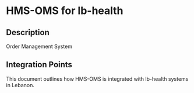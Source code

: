 # HMS-OMS for lb-health

## Description

Order Management System

## Integration Points

This document outlines how HMS-OMS is integrated with lb-health systems in Lebanon.
